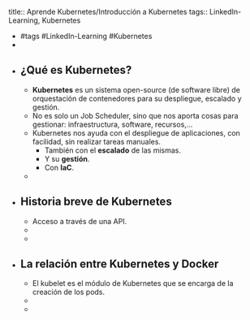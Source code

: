 title:: Aprende Kubernetes/Introducción a Kubernetes
tags:: LinkedIn-Learning, Kubernetes

- #tags #LinkedIn-Learning #Kubernetes
-
- ## ¿Qué es Kubernetes?
	- **Kubernetes** es un sistema open-source (de software libre) de orquestación de contenedores para su despliegue, escalado y gestión.
	- No es solo un Job Scheduler, sino que nos aporta cosas para gestionar: infraestructura, software, recursos,...
	- Kubernetes nos ayuda con el despliegue de aplicaciones, con facilidad, sin realizar tareas manuales.
		- También con el **escalado** de las mismas.
		- Y su **gestión**.
		- Con **IaC**.
	-
- ## Historia breve de Kubernetes
	- Acceso a través de una API.
	-
	-
- ## La relación entre Kubernetes y Docker
	- El kubelet es el módulo de Kubernetes que se encarga de la creación de los pods.
	-
	-